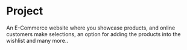 # Project
An E-Commerce website where you showcase products, and online customers make selections, an option for adding the products into the wishlist and many more..
